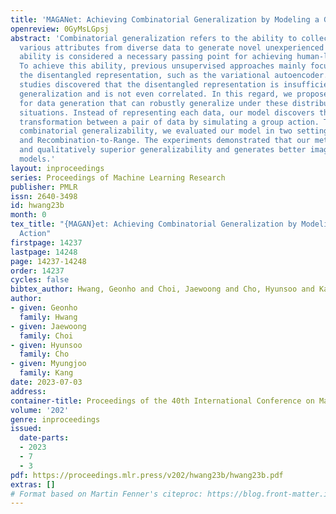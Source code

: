 ```yaml
---
title: 'MAGANet: Achieving Combinatorial Generalization by Modeling a Group Action'
openreview: 0GyMsLGpsj
abstract: 'Combinatorial generalization refers to the ability to collect and assemble
  various attributes from diverse data to generate novel unexperienced data. This
  ability is considered a necessary passing point for achieving human-level intelligence.
  To achieve this ability, previous unsupervised approaches mainly focused on learning
  the disentangled representation, such as the variational autoencoder. However, recent
  studies discovered that the disentangled representation is insufficient for combinatorial
  generalization and is not even correlated. In this regard, we propose a novel framework
  for data generation that can robustly generalize under these distribution shift
  situations. Instead of representing each data, our model discovers the fundamental
  transformation between a pair of data by simulating a group action. To test the
  combinatorial generalizability, we evaluated our model in two settings: Recombination-to-Element
  and Recombination-to-Range. The experiments demonstrated that our method has quantitatively
  and qualitatively superior generalizability and generates better images than traditional
  models.'
layout: inproceedings
series: Proceedings of Machine Learning Research
publisher: PMLR
issn: 2640-3498
id: hwang23b
month: 0
tex_title: "{MAGAN}et: Achieving Combinatorial Generalization by Modeling a Group
  Action"
firstpage: 14237
lastpage: 14248
page: 14237-14248
order: 14237
cycles: false
bibtex_author: Hwang, Geonho and Choi, Jaewoong and Cho, Hyunsoo and Kang, Myungjoo
author:
- given: Geonho
  family: Hwang
- given: Jaewoong
  family: Choi
- given: Hyunsoo
  family: Cho
- given: Myungjoo
  family: Kang
date: 2023-07-03
address: 
container-title: Proceedings of the 40th International Conference on Machine Learning
volume: '202'
genre: inproceedings
issued:
  date-parts:
  - 2023
  - 7
  - 3
pdf: https://proceedings.mlr.press/v202/hwang23b/hwang23b.pdf
extras: []
# Format based on Martin Fenner's citeproc: https://blog.front-matter.io/posts/citeproc-yaml-for-bibliographies/
---
```

